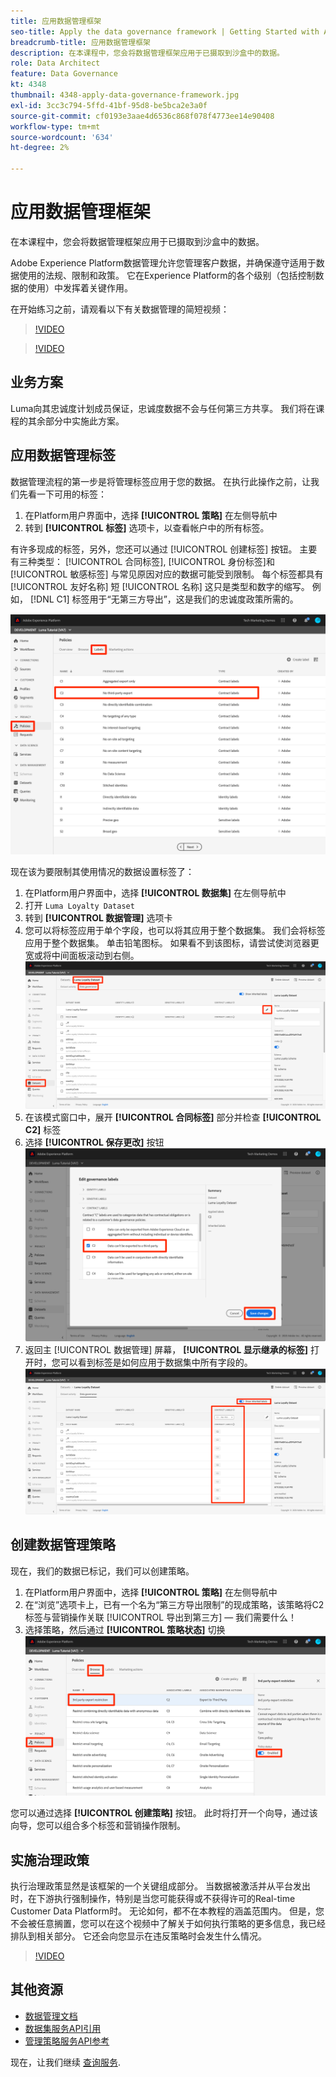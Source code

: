 ```yaml
---
title: 应用数据管理框架
seo-title: Apply the data governance framework | Getting Started with Adobe Experience Platform for Data Architects and Data Engineers
breadcrumb-title: 应用数据管理框架
description: 在本课程中，您会将数据管理框架应用于已摄取到沙盒中的数据。
role: Data Architect
feature: Data Governance
kt: 4348
thumbnail: 4348-apply-data-governance-framework.jpg
exl-id: 3cc3c794-5ffd-41bf-95d8-be5bca2e3a0f
source-git-commit: cf0193e3aae4d6536c868f078f4773ee14e90408
workflow-type: tm+mt
source-wordcount: '634'
ht-degree: 2%

---
```


# 应用数据管理框架

<!--15min-->

在本课程中，您会将数据管理框架应用于已摄取到沙盒中的数据。

Adobe Experience Platform数据管理允许您管理客户数据，并确保遵守适用于数据使用的法规、限制和政策。 它在Experience Platform的各个级别（包括控制数据的使用）中发挥着关键作用。

在开始练习之前，请观看以下有关数据管理的简短视频：
>[!VIDEO](https://video.tv.adobe.com/v/36653?quality=12&learn=on)

>[!VIDEO](https://video.tv.adobe.com/v/29708?quality=12&learn=on)

<!--
## Permissions required

In the [Configure Permissions](configure-permissions.md) lesson, you set up all the access controls required to complete this lesson, specifically:

* Permission items **[!UICONTROL Data Governance]** > **[!UICONTROL Manage Usage Labels]**, **[!UICONTROL Manage Data Usage Policies]** and **[!UICONTROL View Data Usage Policies]**
* Permission items **[!UICONTROL Data Management]** > **[!UICONTROL View Datasets]** and **[!UICONTROL Manage Datasets]**
* Permission item **[!UICONTROL Sandboxes]** > `Luma Tutorial`
* User-role access to the `Luma Tutorial Platform` Product Profile
-->

## 业务方案

Luma向其忠诚度计划成员保证，忠诚度数据不会与任何第三方共享。 我们将在课程的其余部分中实施此方案。

## 应用数据管理标签

数据管理流程的第一步是将管理标签应用于您的数据。 在执行此操作之前，让我们先看一下可用的标签：

1. 在Platform用户界面中，选择 **[!UICONTROL 策略]** 在左侧导航中
1. 转到 **[!UICONTROL 标签]** 选项卡，以查看帐户中的所有标签。

有许多现成的标签，另外，您还可以通过 [!UICONTROL 创建标签] 按钮。 主要有三种类型： [!UICONTROL 合同标签], [!UICONTROL 身份标签]和 [!UICONTROL 敏感标签] 与常见原因对应的数据可能受到限制。 每个标签都具有 [!UICONTROL 友好名称] 短 [!UICONTROL 名称] 这只是类型和数字的缩写。 例如， [!DNL C1] 标签用于“无第三方导出”，这是我们的忠诚度政策所需的。

![“数据管理”标签](assets/governance-policies.png)

现在该为要限制其使用情况的数据设置标签了：

1. 在Platform用户界面中，选择 **[!UICONTROL 数据集]** 在左侧导航中
1. 打开 `Luma Loyalty Dataset`
1. 转到 **[!UICONTROL 数据管理]** 选项卡
1. 您可以将标签应用于单个字段，也可以将其应用于整个数据集。 我们会将标签应用于整个数据集。 单击铅笔图标。 如果看不到该图标，请尝试使浏览器更宽或将中间面板滚动到右侧。
   ![数据管理](assets/governance-dataset.png)
1. 在该模式窗口中，展开 **[!UICONTROL 合同标签]** 部分并检查 **[!UICONTROL C2]** 标签
1. 选择 **[!UICONTROL 保存更改]** 按钮
   ![数据管理](assets/governance-applyLabel.png)
1. 返回主 [!UICONTROL 数据管理] 屏幕， **[!UICONTROL 显示继承的标签]** 打开时，您可以看到标签是如何应用于数据集中所有字段的。
   ![数据管理](assets/governance-labelsAdded.png)


<!--adding extra, unnecessary fields from field groups makes it harder to see which fields really need labels-->
<!--Are there any best practices for applying governance labels-->

## 创建数据管理策略

现在，我们的数据已标记，我们可以创建策略。

1. 在Platform用户界面中，选择 **[!UICONTROL 策略]** 在左侧导航中
1. 在“浏览”选项卡上，已有一个名为“第三方导出限制”的现成策略，该策略将C2标签与营销操作关联 [!UICONTROL 导出到第三方] — 我们需要什么！
1. 选择策略，然后通过 **[!UICONTROL 策略状态]** 切换
   ![数据管理](assets/governance-enablePolicy.png)

您可以通过选择 **[!UICONTROL 创建策略]** 按钮。 此时将打开一个向导，通过该向导，您可以组合多个标签和营销操作限制。

## 实施治理政策

执行治理政策显然是该框架的一个关键组成部分。 当数据被激活并从平台发出时，在下游执行强制操作，特别是当您可能获得或不获得许可的Real-time Customer Data Platform时。 无论如何，都不在本教程的涵盖范围内。 但是，您不会被任意搁置，您可以在这个视频中了解关于如何执行策略的更多信息，我已经排队到相关部分。 它还会向您显示在违反策略时会发生什么情况。

>[!VIDEO](https://video.tv.adobe.com/v/33631/?t=151&quality=12&learn=on)


## 其他资源

* [数据管理文档](https://experienceleague.adobe.com/docs/experience-platform/data-governance/home.html?lang=zh-Hans)
* [数据集服务API引用](https://www.adobe.io/experience-platform-apis/references/dataset-service/)
* [管理策略服务API参考](https://www.adobe.io/experience-platform-apis/references/policy-service/)

现在，让我们继续 [查询服务](run-queries.md).
